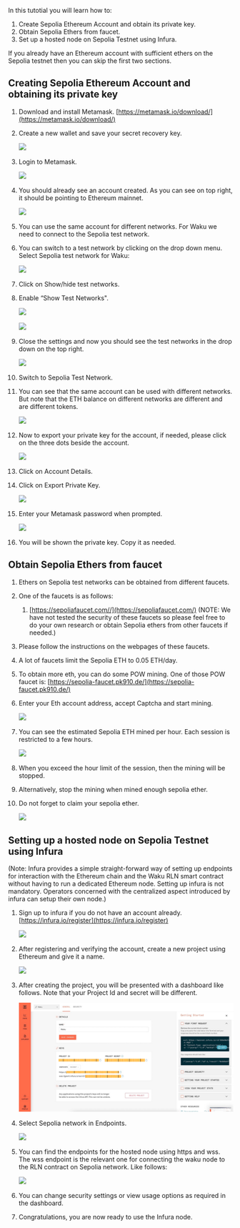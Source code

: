 In this tutotial you will learn how to:
1. Create Sepolia Ethereum Account and obtain its private key.
2. Obtain Sepolia Ethers from faucet.
3. Set up a hosted node on Sepolia Testnet using Infura.

If you already have an Ethereum account with sufficient ethers on the Sepolia testnet then you can skip the first two sections.
## Creating Sepolia Ethereum Account and obtaining its private key


1. Download and install Metamask. [https://metamask.io/download/](https://metamask.io/download/)
2. Create a new wallet and save your secret recovery key.
    
    ![](https://i.imgur.com/HEOI0kp.jpg)

3. Login to Metamask.
    
    ![](https://i.imgur.com/zFduIV8.jpg)

4. You should already see an account created. As you can see on top right, it should be pointing to Ethereum mainnet.
    
    ![](https://i.imgur.com/gk3TWUd.jpg)

5. You can use the same account for different networks. For Waku we need to connect to the Sepolia test network.
6. You can switch to a test network by clicking on the drop down menu. Select Sepolia test network for Waku:

    ![](https://i.imgur.com/kbuup6y.jpg)

7. Click on Show/hide test networks.
8. Enable “Show Test Networks".
    
    ![](https://i.imgur.com/02x7iSX.jpg)
    
    ![](https://i.imgur.com/UFsoRHR.jpg)

9. Close the settings and now you should see the test networks in the drop down on the top right.
    
    ![](https://i.imgur.com/leSYt4z.jpg)

10. Switch to Sepolia Test Network.
11. You can see that the same account can be used with different networks. But note that the ETH balance on different networks are different and are different tokens.
    
    ![](https://i.imgur.com/Y7YkuEe.jpg)

12. Now to export your private key for the account, if needed, please click on the three dots beside the account.
    
    ![](https://i.imgur.com/9BlBmhT.jpg)

13. Click on Account Details.
14. Click on Export Private Key.
    
    ![](https://i.imgur.com/7g6SyuX.jpg)

15. Enter your Metamask password when prompted.
    
    ![](https://i.imgur.com/VOojHY5.jpg)

16. You will be shown the private key. Copy it as needed.

Obtain Sepolia Ethers from faucet
---

1. Ethers on Sepolia test networks can be obtained from different faucets.
2. One of the faucets is as follows:
    1. [https://sepoliafaucet.com//](https://sepoliafaucet.com/)
    (NOTE: We have not tested the security of these faucets so please feel free to do your own research or obtain Sepolia ethers from other faucets if needed.)
3. Please follow the instructions on the webpages of these faucets.
4. A lot of faucets limit the Sepolia ETH to 0.05 ETH/day.
5. To obtain more eth, you can do some POW mining. One of those POW faucet is:
     [https://sepolia-faucet.pk910.de/](https://sepolia-faucet.pk910.de/)
6. Enter your Eth account address, accept Captcha and start mining.
    
    ![](https://i.imgur.com/IvHNsei.jpg)

7. You can see the estimated Sepolia ETH mined per hour. Each session is restricted to a few hours.
    
    ![](https://i.imgur.com/qTWwyNr.jpg)

8. When you exceed the hour limit of the session, then the mining will be stopped.
9. Alternatively, stop the mining when mined enough sepolia ether.
10. Do not forget to claim your sepolia ether.
    
    ![](https://i.imgur.com/cGCSexB.jpg)
    
    
Setting up a hosted node on Sepolia Testnet using Infura
---

(Note: Infura provides a simple straight-forward way of setting up endpoints for interaction with the Ethereum chain and the Waku RLN smart contract without having to run a dedicated Ethereum node. Setting up infura is not mandatory. Operators concerned with the centralized aspect introduced by infura can setup their own node.)

1. Sign up to infura if you do not have an account already. [https://infura.io/register](https://infura.io/register)
    
    ![](https://i.imgur.com/SyLaG6s.jpg)

2. After registering and verifying the account, create a new project using Ethereum and give it a name.
    
    ![](https://i.imgur.com/fJbNqwd.jpg)

3. After creating the project, you will be presented with a dashboard like follows. Note that your Project Id and secret will be different.
    
   ![](imgs/infura-dashboard-mainnet.png)

4. Select Sepolia network in Endpoints.
    
    ![](https://i.imgur.com/RgmH7C1.png)

5. You can find the endpoints for the hosted node using https and wss. The wss endpoint is the relevant one for connecting the waku node to the RLN contract on Sepolia network. Like follows:
    
    ![](https://i.imgur.com/xqbOcOH.png)

6. You can change security settings or view usage options as required in the dashboard.
7. Congratulations, you are now ready to use the Infura node.
